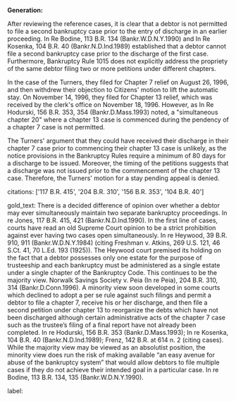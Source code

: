 **Generation:**



After reviewing the reference cases, it is clear that a debtor is not permitted to file a second bankruptcy case prior to the entry of discharge in an earlier proceeding. In Re Bodine, 113 B.R. 134 (Bankr.W.D.N.Y.1990) and In Re Kosenka, 104 B.R. 40 (Bankr.N.D.Ind.1989) established that a debtor cannot file a second bankruptcy case prior to the discharge of the first case. Furthermore, Bankruptcy Rule 1015 does not explicitly address the propriety of the same debtor filing two or more petitions under different chapters.

In the case of the Turners, they filed for Chapter 7 relief on August 26, 1996, and then withdrew their objection to Citizens' motion to lift the automatic stay. On November 14, 1996, they filed for Chapter 13 relief, which was received by the clerk's office on November 18, 1996. However, as In Re Hodurski, 156 B.R. 353, 354 (Bankr.D.Mass.1993) noted, a "simultaneous chapter 20" where a chapter 13 case is commenced during the pendency of a chapter 7 case is not permitted.

The Turners' argument that they could have received their discharge in their chapter 7 case prior to commencing their chapter 13 case is unlikely, as the notice provisions in the Bankruptcy Rules require a minimum of 80 days for a discharge to be issued. Moreover, the timing of the petitions suggests that a discharge was not issued prior to the commencement of the chapter 13 case. Therefore, the Turners' motion for a stay pending appeal is denied.



citations: ['117 B.R. 415', '204 B.R. 310', '156 B.R. 353', '104 B.R. 40']

gold_text: There is a decided difference of opinion over whether a debtor may ever simultaneously maintain two separate bankruptcy proceedings. In re Jones, 117 B.R. 415, 421 (Bankr.N.D.Ind.1990). In the first line of cases, courts have read an old Supreme Court opinion to be a strict prohibition against ever having two cases open simultaneously. In re Heywood, 39 B.R. 910, 911 (Bankr.W.D.N.Y.1984) (citing Freshman v. Atkins, 269 U.S. 121, 46 S.Ct. 41, 70 L.Ed. 193 (1925)). The Heywood court premised its holding on the fact that a debtor possesses only one estate for the purpose of trusteeship and each bankruptcy must be administered as a single estate under a single chapter of the Bankruptcy Code. This continues to be the majority view. Norwalk Savings Society v. Peia (In re Peia), 204 B.R. 310, 314 (Bankr.D.Conn.1996). A minority view soon developed in some courts which declined to adopt a per se rule against such filings and permit a debtor to file a chapter 7, receive his or her discharge, and then file a second petition under chapter 13 to reorganize the debts which have not been discharged although certain administrative acts of the chapter 7 case such as the trustee’s filing of a final report have not already been completed. In re Hodurski, 156 B.R. 353 (Bankr.D.Mass.1993); In re Kosenka, 104 B.R. 40 (Bankr.N.D.Ind.1989); Frenz, 142 B.R. at 614 n. 2 (citing cases). While the majority view may be viewed as an absolutist position, the minority view does run the risk of making available “an easy avenue for abuse of the bankruptcy system” that would allow debtors to file multiple cases if they do not achieve their intended goal in a particular case. In re Bodine, 113 B.R. 134, 135 (Bankr.W.D.N.Y.1990).

label: 